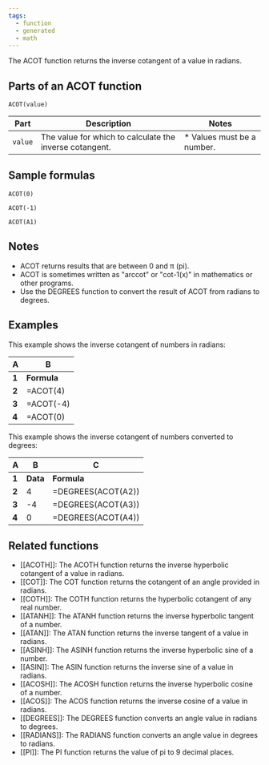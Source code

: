 ```yaml
---
tags:
  - function
  - generated
  - math
---
```


The ACOT function returns the inverse cotangent of a value in radians.

Parts of an ACOT function
-------------------------

`ACOT(value)`

| Part | Description | Notes |
| --- | --- | --- |
| `value` | The value for which to calculate the inverse cotangent. | * Values must be a number. |

Sample formulas
---------------

`ACOT(0)`

`ACOT(-1)`

`ACOT(A1)`

Notes
-----

* ACOT returns results that are between 0 and π (pi).
* ACOT is sometimes written as "arccot" or "cot-1(x)" in mathematics or other programs.
* Use the DEGREES function to convert the result of ACOT from radians to degrees.

Examples
--------

This example shows the inverse cotangent of numbers in radians:

| A | B |
| --- | --- |
| **1** | **Formula** | **Result** |
| **2** | =ACOT(4) | 0.2449786631 |
| **3** | =ACOT(-4) | -0.2449786631 |
| **4** | =ACOT(0) | 1.570796327 |

This example shows the inverse cotangent of numbers converted to degrees:

| A | B | C |
| --- | --- | --- |
| **1** | **Data** | **Formula** | **Result** |
| **2** | 4 | =DEGREES(ACOT(A2)) | 14.03624347 |
| **3** | -4 | =DEGREES(ACOT(A3)) | -14.03624347 |
| **4** | 0 | =DEGREES(ACOT(A4)) | 90 |



Related functions
-----------------

* [[ACOTH]]: The ACOTH function returns the inverse hyperbolic cotangent of a value in radians.
* [[COT]]: The COT function returns the cotangent of an angle provided in radians.
* [[COTH]]: The COTH function returns the hyperbolic cotangent of any real number.
* [[ATANH]]: The ATANH function returns the inverse hyperbolic tangent of a number.
* [[ATAN]]: The ATAN function returns the inverse tangent of a value in radians.
* [[ASINH]]: The ASINH function returns the inverse hyperbolic sine of a number.
* [[ASIN]]: The ASIN function returns the inverse sine of a value in radians.
* [[ACOSH]]: The ACOSH function returns the inverse hyperbolic cosine of a number.
* [[ACOS]]: The ACOS function returns the inverse cosine of a value in radians.
* [[DEGREES]]: The DEGREES function converts an angle value in radians to degrees.
* [[RADIANS]]: The RADIANS function converts an angle value in degrees to radians.
* [[PI]]: The PI function returns the value of pi to 9 decimal places.